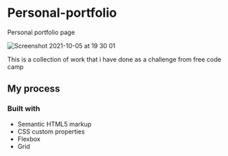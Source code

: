 # Personal-portfolio
Personal portfolio page

![Screenshot 2021-10-05 at 19 30 01](https://user-images.githubusercontent.com/50029126/136081900-edefe21d-ac31-40a1-ae3f-966f414c1c03.png)

This is a collection of work that i have done as a challenge from free code camp

## My process

### Built with

- Semantic HTML5 markup
- CSS custom properties
- Flexbox
- Grid
